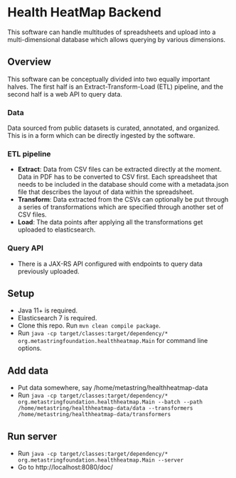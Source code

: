 # Health HeatMap Backend
This software can handle multitudes of spreadsheets and upload into a multi-dimensional database which allows querying by various dimensions.

## Overview

This software can be conceptually divided into two equally important halves. The first half is an Extract-Transform-Load (ETL) pipeline, and the second half is a web API to query data.

### Data

Data sourced from public datasets is curated, annotated, and organized. This is in a form which can be directly ingested by the software.

### ETL pipeline

* **Extract**: Data from CSV files can be extracted directly at the moment. Data in PDF has to be converted to CSV first. Each spreadsheet that needs to be included in the database should come with a metadata.json file that describes the layout of data within the spreadsheet.
* **Transform**: Data extracted from the CSVs can optionally be put through a series of transformations which are specified through another set of CSV files.
* **Load**: The data points after applying all the transformations get uploaded to elasticsearch.

### Query API

* There is a JAX-RS API configured with endpoints to query data previously uploaded.


## Setup

* Java 11+ is required.
* Elasticsearch 7 is required.
* Clone this repo. Run `mvn clean compile package`. 
* Run `java -cp target/classes:target/dependency/* org.metastringfoundation.healthheatmap.Main` for command line options.


## Add data

* Put data somewhere, say /home/metastring/healthheatmap-data
* Run `java -cp target/classes:target/dependency/* org.metastringfoundation.healthheatmap.Main --batch --path /home/metastring/healthheatmap-data/data --transformers /home/metastring/healthheatmap-data/transformers`

## Run server

* Run `java -cp target/classes:target/dependency/* org.metastringfoundation.healthheatmap.Main --server`
* Go to http://localhost:8080/doc/